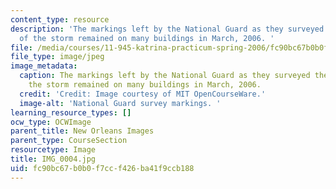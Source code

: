 ```yaml
---
content_type: resource
description: 'The markings left by the National Guard as they surveyed the damage
  of the storm remained on many buildings in March, 2006. '
file: /media/courses/11-945-katrina-practicum-spring-2006/fc90bc67b0b0f7ccf426ba41f9ccb188_IMG_0004.jpg
file_type: image/jpeg
image_metadata:
  caption: The markings left by the National Guard as they surveyed the damage of
    the storm remained on many buildings in March, 2006.
  credit: 'Credit: Image courtesy of MIT OpenCourseWare.'
  image-alt: 'National Guard survey markings. '
learning_resource_types: []
ocw_type: OCWImage
parent_title: New Orleans Images
parent_type: CourseSection
resourcetype: Image
title: IMG_0004.jpg
uid: fc90bc67-b0b0-f7cc-f426-ba41f9ccb188
---
```

